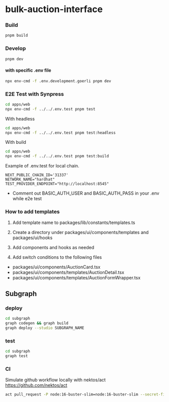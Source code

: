 # bulk-auction-interface

### Build

```bash
pnpm build
```

### Develop

```bash
pnpm dev
```

#### with specific .env file

```bash
npx env-cmd -f .env.development.goerli pnpm dev
```

### E2E Test with Synpress

```bash
cd apps/web
npx env-cmd -f ../../.env.test pnpm test
```

With headless

```bash
cd apps/web
npx env-cmd -f ../../.env.test pnpm test:headless
```

With build

```bash
cd apps/web
npx env-cmd -f ../../.env.test pnpm test:build
```

Example of .env.test for local chain.

```
NEXT_PUBLIC_CHAIN_ID='31337'
NETWORK_NAME="hardhat"
TEST_PROVIDER_ENDPOINT="http://localhost:8545"
```

- Comment out BASIC_AUTH_USER and BASIC_AUTH_PASS in your .env while e2e test

### How to add templates

1. Add template name to packages/lib/constants/templates.ts

2. Create a directory under packages/ui/components/templates and packages/ui/hooks

3. Add components and hooks as needed

4. Add switch conditions to the following files

- packages/ui/components/AuctionCard.tsx
- packages/ui/components/templates/AuctionDetail.tsx
- packages/ui/components/templates/AuctionFormWrapper.tsx

## Subgraph

### deploy

```bash
cd subgraph
graph codegen && graph build
graph deploy --studio SUBGRAPH_NAME
```

### test

```bash
cd subgraph
graph test
```

### CI

Simulate github workflow locally with nektos/act
https://github.com/nektos/act

```bash
act pull_request -P node:16-buster-slim=node:16-buster-slim --secret-file .env.test.actions.secrets --env-file .env.test.actions --artifact-server-path /PATH/TO/ARTIFACT/ --artifact-server-addr $(ipconfig getifaddr en0)
```
